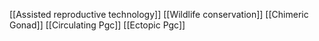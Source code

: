 [[Assisted reproductive technology]]
[[Wildlife conservation]]
[[Chimeric Gonad]]
[[Circulating Pgc]]
[[Ectopic Pgc]]
